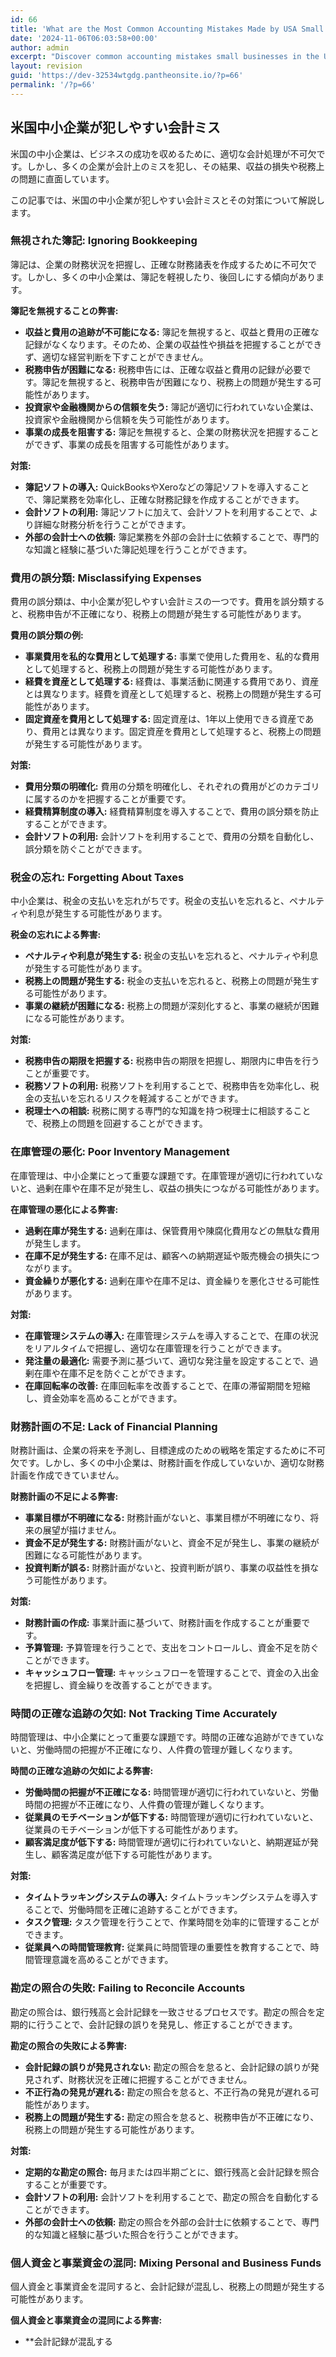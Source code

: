 ```yaml
---
id: 66
title: 'What are the Most Common Accounting Mistakes Made by USA Small Businesses?'
date: '2024-11-06T06:03:58+00:00'
author: admin
excerpt: "Discover common accounting mistakes small businesses in the USA make, including inaccurate record-keeping, ignoring taxes, and neglecting cash flow management. Learn how to avoid these pitfalls and ensure your financial success. \n"
layout: revision
guid: 'https://dev-32534wtgdg.pantheonsite.io/?p=66'
permalink: '/?p=66'
---
```


## 米国中小企業が犯しやすい会計ミス

米国の中小企業は、ビジネスの成功を収めるために、適切な会計処理が不可欠です。しかし、多くの企業が会計上のミスを犯し、その結果、収益の損失や税務上の問題に直面しています。

この記事では、米国の中小企業が犯しやすい会計ミスとその対策について解説します。

### 無視された簿記: Ignoring Bookkeeping

簿記は、企業の財務状況を把握し、正確な財務諸表を作成するために不可欠です。しかし、多くの中小企業は、簿記を軽視したり、後回しにする傾向があります。

**簿記を無視することの弊害:**

- **収益と費用の追跡が不可能になる:** 簿記を無視すると、収益と費用の正確な記録がなくなります。そのため、企業の収益性や損益を把握することができず、適切な経営判断を下すことができません。
- **税務申告が困難になる:** 税務申告には、正確な収益と費用の記録が必要です。簿記を無視すると、税務申告が困難になり、税務上の問題が発生する可能性があります。
- **投資家や金融機関からの信頼を失う:** 簿記が適切に行われていない企業は、投資家や金融機関から信頼を失う可能性があります。
- **事業の成長を阻害する:** 簿記を無視すると、企業の財務状況を把握することができず、事業の成長を阻害する可能性があります。

**対策:**

- **簿記ソフトの導入:** QuickBooksやXeroなどの簿記ソフトを導入することで、簿記業務を効率化し、正確な財務記録を作成することができます。
- **会計ソフトの利用:** 簿記ソフトに加えて、会計ソフトを利用することで、より詳細な財務分析を行うことができます。
- **外部の会計士への依頼:** 簿記業務を外部の会計士に依頼することで、専門的な知識と経験に基づいた簿記処理を行うことができます。

### 費用の誤分類: Misclassifying Expenses

費用の誤分類は、中小企業が犯しやすい会計ミスの一つです。費用を誤分類すると、税務申告が不正確になり、税務上の問題が発生する可能性があります。

**費用の誤分類の例:**

- **事業費用を私的な費用として処理する:** 事業で使用した費用を、私的な費用として処理すると、税務上の問題が発生する可能性があります。
- **経費を資産として処理する:** 経費は、事業活動に関連する費用であり、資産とは異なります。経費を資産として処理すると、税務上の問題が発生する可能性があります。
- **固定資産を費用として処理する:** 固定資産は、1年以上使用できる資産であり、費用とは異なります。固定資産を費用として処理すると、税務上の問題が発生する可能性があります。

**対策:**

- **費用分類の明確化:** 費用の分類を明確化し、それぞれの費用がどのカテゴリに属するのかを把握することが重要です。
- **経費精算制度の導入:** 経費精算制度を導入することで、費用の誤分類を防止することができます。
- **会計ソフトの利用:** 会計ソフトを利用することで、費用の分類を自動化し、誤分類を防ぐことができます。

### 税金の忘れ: Forgetting About Taxes

中小企業は、税金の支払いを忘れがちです。税金の支払いを忘れると、ペナルティや利息が発生する可能性があります。

**税金の忘れによる弊害:**

- **ペナルティや利息が発生する:** 税金の支払いを忘れると、ペナルティや利息が発生する可能性があります。
- **税務上の問題が発生する:** 税金の支払いを忘れると、税務上の問題が発生する可能性があります。
- **事業の継続が困難になる:** 税務上の問題が深刻化すると、事業の継続が困難になる可能性があります。

**対策:**

- **税務申告の期限を把握する:** 税務申告の期限を把握し、期限内に申告を行うことが重要です。
- **税務ソフトの利用:** 税務ソフトを利用することで、税務申告を効率化し、税金の支払いを忘れるリスクを軽減することができます。
- **税理士への相談:** 税務に関する専門的な知識を持つ税理士に相談することで、税務上の問題を回避することができます。

### 在庫管理の悪化: Poor Inventory Management

在庫管理は、中小企業にとって重要な課題です。在庫管理が適切に行われていないと、過剰在庫や在庫不足が発生し、収益の損失につながる可能性があります。

**在庫管理の悪化による弊害:**

- **過剰在庫が発生する:** 過剰在庫は、保管費用や陳腐化費用などの無駄な費用が発生します。
- **在庫不足が発生する:** 在庫不足は、顧客への納期遅延や販売機会の損失につながります。
- **資金繰りが悪化する:** 過剰在庫や在庫不足は、資金繰りを悪化させる可能性があります。

**対策:**

- **在庫管理システムの導入:** 在庫管理システムを導入することで、在庫の状況をリアルタイムで把握し、適切な在庫管理を行うことができます。
- **発注量の最適化:** 需要予測に基づいて、適切な発注量を設定することで、過剰在庫や在庫不足を防ぐことができます。
- **在庫回転率の改善:** 在庫回転率を改善することで、在庫の滞留期間を短縮し、資金効率を高めることができます。

### 財務計画の不足: Lack of Financial Planning

財務計画は、企業の将来を予測し、目標達成のための戦略を策定するために不可欠です。しかし、多くの中小企業は、財務計画を作成していないか、適切な財務計画を作成できていません。

**財務計画の不足による弊害:**

- **事業目標が不明確になる:** 財務計画がないと、事業目標が不明確になり、将来の展望が描けません。
- **資金不足が発生する:** 財務計画がないと、資金不足が発生し、事業の継続が困難になる可能性があります。
- **投資判断が誤る:** 財務計画がないと、投資判断が誤り、事業の収益性を損なう可能性があります。

**対策:**

- **財務計画の作成:** 事業計画に基づいて、財務計画を作成することが重要です。
- **予算管理:** 予算管理を行うことで、支出をコントロールし、資金不足を防ぐことができます。
- **キャッシュフロー管理:** キャッシュフローを管理することで、資金の入出金を把握し、資金繰りを改善することができます。

### 時間の正確な追跡の欠如: Not Tracking Time Accurately

時間管理は、中小企業にとって重要な課題です。時間の正確な追跡ができていないと、労働時間の把握が不正確になり、人件費の管理が難しくなります。

**時間の正確な追跡の欠如による弊害:**

- **労働時間の把握が不正確になる:** 時間管理が適切に行われていないと、労働時間の把握が不正確になり、人件費の管理が難しくなります。
- **従業員のモチベーションが低下する:** 時間管理が適切に行われていないと、従業員のモチベーションが低下する可能性があります。
- **顧客満足度が低下する:** 時間管理が適切に行われていないと、納期遅延が発生し、顧客満足度が低下する可能性があります。

**対策:**

- **タイムトラッキングシステムの導入:** タイムトラッキングシステムを導入することで、労働時間を正確に追跡することができます。
- **タスク管理:** タスク管理を行うことで、作業時間を効率的に管理することができます。
- **従業員への時間管理教育:** 従業員に時間管理の重要性を教育することで、時間管理意識を高めることができます。

### 勘定の照合の失敗: Failing to Reconcile Accounts

勘定の照合は、銀行残高と会計記録を一致させるプロセスです。勘定の照合を定期的に行うことで、会計記録の誤りを発見し、修正することができます。

**勘定の照合の失敗による弊害:**

- **会計記録の誤りが発見されない:** 勘定の照合を怠ると、会計記録の誤りが発見されず、財務状況を正確に把握することができません。
- **不正行為の発見が遅れる:** 勘定の照合を怠ると、不正行為の発見が遅れる可能性があります。
- **税務上の問題が発生する:** 勘定の照合を怠ると、税務申告が不正確になり、税務上の問題が発生する可能性があります。

**対策:**

- **定期的な勘定の照合:** 毎月または四半期ごとに、銀行残高と会計記録を照合することが重要です。
- **会計ソフトの利用:** 会計ソフトを利用することで、勘定の照合を自動化することができます。
- **外部の会計士への依頼:** 勘定の照合を外部の会計士に依頼することで、専門的な知識と経験に基づいた照合を行うことができます。

### 個人資金と事業資金の混同: Mixing Personal and Business Funds

個人資金と事業資金を混同すると、会計記録が混乱し、税務上の問題が発生する可能性があります。

**個人資金と事業資金の混同による弊害:**

- \*\*会計記録が混乱する